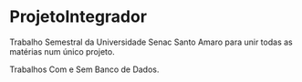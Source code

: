 # ProjetoIntegrador
Trabalho Semestral da Universidade Senac Santo Amaro para unir todas as matérias num único projeto.

Trabalhos Com e Sem Banco de Dados.
